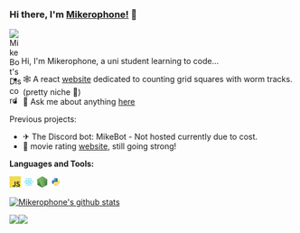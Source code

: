 ### Hi there, I'm [Mikerophone!](https://mah51.github.io) 👋

<a href="https://discord.gg/UmXUUaA">
  <img align="left" alt="MikeBot's Discord" width="21px" src="https://raw.githubusercontent.com/anuraghazra/anuraghazra/master/assets/discord-round.svg" />
</a>

<br />
<br />

Hi, I'm Mikerophone, a uni student learning to code...

- 🕸 A react [website](https://github.com/mah51/WormTracker) dedicated to counting grid squares with worm tracks. (pretty niche 🧐)
- 💬 Ask me about anything [here](https://github.com/mah51/mah51/issues)

Previous projects:

- ✈ The Discord bot: MikeBot - Not hosted currently due to cost.
- 🔭 movie rating [website](https://github.com/mah51/movie-web), still going strong! 

**Languages and Tools:**  

<code><img height="20" src="https://raw.githubusercontent.com/github/explore/80688e429a7d4ef2fca1e82350fe8e3517d3494d/topics/javascript/javascript.png"></code>
<code><img height="20" src="https://raw.githubusercontent.com/github/explore/80688e429a7d4ef2fca1e82350fe8e3517d3494d/topics/react/react.png"></code>
<code><img height="20" src="https://raw.githubusercontent.com/github/explore/80688e429a7d4ef2fca1e82350fe8e3517d3494d/topics/nodejs/nodejs.png"></code>
<code><img height="20" src="https://raw.githubusercontent.com/github/explore/80688e429a7d4ef2fca1e82350fe8e3517d3494d/topics/python/python.png"></code>

[![Mikerophone's github stats](https://github-readme-stats.vercel.app/api?username=mah51&count_private=true&show_icons=true&title_color=fff&icon_color=79ff97&text_color=9f9f9f&bg_color=151515)](https://github.com/anuraghazra/github-readme-stats)


<a href="https://github.com/mah51/WormTracker">
  <img align="left" src="https://github-readme-stats.vercel.app/api/pin/?username=mah51&repo=WormTracker&title_color=fff&icon_color=79ff97&text_color=9f9f9f&bg_color=151515" />
</a>

<a href="https://github.com/mah51/movie-web">
  <img align="left" src="https://github-readme-stats.vercel.app/api/pin/?username=mah51&repo=movie-web&title_color=fff&icon_color=79ff97&text_color=9f9f9f&bg_color=151515" />
</a>


